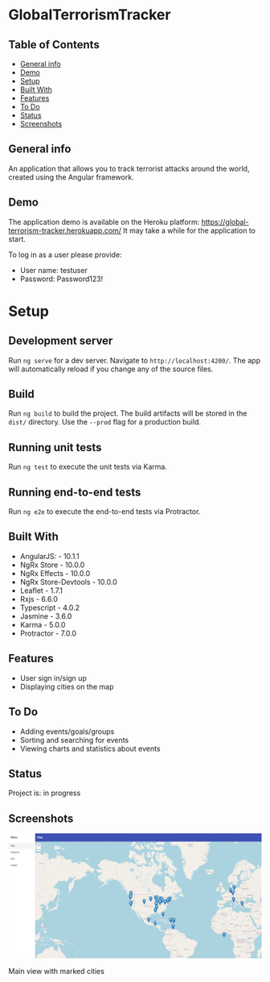 # GlobalTerrorismTracker

## Table of Contents

- [General info](#general-info)
- [Demo](#demo)
- [Setup](#setup)
- [Built With](#built-with)
- [Features](#features)
- [To Do](#to-do)
- [Status](#status)
- [Screenshots](#screenshots)

## General info

An application that allows you to track terrorist attacks around the world, created using the Angular framework.

## Demo

The application demo is available on the Heroku platform: https://global-terrorism-tracker.herokuapp.com/ 
It may take a while for the application to start.

To log in as a user please provide:
- User name: testuser
- Password: Password123!

# Setup

## Development server

Run `ng serve` for a dev server. Navigate to `http://localhost:4200/`. The app will automatically reload if you change any of the source files.

## Build

Run `ng build` to build the project. The build artifacts will be stored in the `dist/` directory. Use the `--prod` flag for a production build.

## Running unit tests

Run `ng test` to execute the unit tests via Karma.

## Running end-to-end tests

Run `ng e2e` to execute the end-to-end tests via Protractor.

## Built With

- AngularJS: - 10.1.1
- NgRx Store - 10.0.0
- NgRx Effects - 10.0.0
- NgRx Store-Devtools - 10.0.0
- Leaflet - 1.7.1
- Rxjs - 6.6.0
- Typescript - 4.0.2
- Jasmine - 3.6.0
- Karma - 5.0.0
- Protractor - 7.0.0

## Features

- User sign in/sign up 
- Displaying cities on the map

## To Do

- Adding events/goals/groups
- Sorting and searching for events
- Viewing charts and statistics about events

## Status

Project is: in progress

## Screenshots

![Map](./screenshots/map.JPG)

Main view with marked cities
